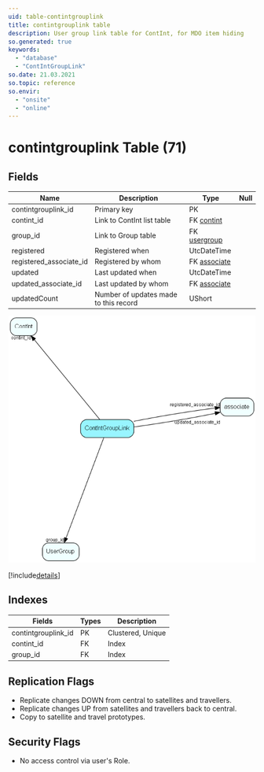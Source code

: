 ```yaml
---
uid: table-contintgrouplink
title: contintgrouplink table
description: User group link table for ContInt, for MDO item hiding
so.generated: true
keywords:
  - "database"
  - "ContIntGroupLink"
so.date: 21.03.2021
so.topic: reference
so.envir:
  - "onsite"
  - "online"
---
```


# contintgrouplink Table (71)

## Fields

| Name | Description | Type | Null |
|------|-------------|------|:----:|
|contintgrouplink\_id|Primary key|PK| |
|contint\_id|Link to ContInt list table|FK [contint](contint.md)| |
|group\_id|Link to Group table|FK [usergroup](usergroup.md)| |
|registered|Registered when|UtcDateTime| |
|registered\_associate\_id|Registered by whom|FK [associate](associate.md)| |
|updated|Last updated when|UtcDateTime| |
|updated\_associate\_id|Last updated by whom|FK [associate](associate.md)| |
|updatedCount|Number of updates made to this record|UShort| |


![ContIntGroupLink table relationship diagram](./media/ContIntGroupLink.png)

[!include[details](./includes/ContIntGroupLink.md)]

## Indexes

| Fields | Types | Description |
|--------|-------|-------------|
|contintgrouplink\_id |PK |Clustered, Unique |
|contint\_id |FK |Index |
|group\_id |FK |Index |

## Replication Flags

* Replicate changes DOWN from central to satellites and travellers.
* Replicate changes UP from satellites and travellers back to central.
* Copy to satellite and travel prototypes.

## Security Flags

* No access control via user's Role.

